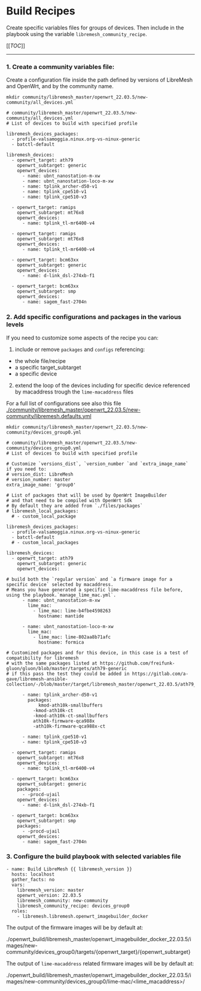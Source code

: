 
# Build Recipes

Create specific variables files for groups of devices.
Then include in the playbook using the variable `libremesh_community_recipe`.

[[_TOC_]]

------------

### 1. Create a community variables file:
Create a configuration file inside the path defined by versions of LibreMesh and OpenWrt, and by the community name.

```
mkdir community/libremesh_master/openwrt_22.03.5/new-community/all_devices.yml
```

```
# community/libremesh_master/openwrt_22.03.5/new-community/all_devices.yml
# List of devices to build with specified profile

libremesh_devices_packages:
  - profile-valsamoggia.ninux.org-vs-ninux-generic
  - batctl-default

libremesh_devices:
  - openwrt_target: ath79
    openwrt_subtarget: generic
    openwrt_devices:
      - name: ubnt_nanostation-m-xw
      - name: ubnt_nanostation-loco-m-xw
      - name: tplink_archer-d50-v1
      - name: tplink_cpe510-v1
      - name: tplink_cpe510-v3

  - openwrt_target: ramips
    openwrt_subtarget: mt76x8
    openwrt_devices:
      - name: tplink_tl-mr6400-v4

  - openwrt_target: ramips
    openwrt_subtarget: mt76x8
    openwrt_devices:
      - name: tplink_tl-mr6400-v4

  - openwrt_target: bcm63xx
    openwrt_subtarget: generic
    openwrt_devices:
      - name: d-link_dsl-274xb-f1

  - openwrt_target: bcm63xx
    openwrt_subtarget: smp
    openwrt_devices:
      - name: sagem_fast-2704n

```

### 2. Add specific configurations and packages in the various levels
If you need to customize some aspects of the recipe you can:
1. include or remove `packages` and `configs` referencing:
  - the whole file/recipe
  - a specific target_subtarget
  - a specific device
2. extend the loop of the devices including for specific device referenced by macaddress trough the `lime-macaddress` files

For a full list of configurations see also this file [./community/libremesh_master/openwrt_22.03.5/new-community/libremesh.defaults.yml](./community/libremesh_master/openwrt_22.03.5/new-community/libremesh.defaults.yml)

```
mkdir community/libremesh_master/openwrt_22.03.5/new-community/devices_group0.yml
```

```
# community/libremesh_master/openwrt_22.03.5/new-community/devices_group0.yml
# List of devices to build with specified profile

# Customize `versions_dist`, `version_number `and `extra_image_name` if you need to:
# version_dist: LibreMesh
# version_number: master
extra_image_name: 'group0'

# List of packages that will be used by OpenWrt ImageBuilder
# and that need to be compiled with OpenWrt Sdk 
# By default they are added from `./files/packages`
# libremesh_local_packages:
  # - custom_local_package

libremesh_devices_packages:
  - profile-valsamoggia.ninux.org-vs-ninux-generic
  - batctl-default
  # - custom_local_packages

libremesh_devices:
  - openwrt_target: ath79
    openwrt_subtarget: generic
    openwrt_devices:

# build both the `regular version` and `a firmware image for a specific device` selected by macaddress. 
# Means you have generated a specific lime-macaddress file before, using the playbook.`manage_lime_mac.yml`. 
      - name: ubnt_nanostation-m-xw
        lime_mac:
          - lime_mac: lime-b4fbe4598263
            hostname: mantide

      - name: ubnt_nanostation-loco-m-xw
        lime_mac:
          - lime_mac: lime-802aa8b71afc
            hostname: formica

# Customized packages and for this device, in this case is a test of compatibility for libremesh
# with the same packages listed at https://github.com/freifunk-gluon/gluon/blob/master/targets/ath79-generic
# if this pass the test they could be added in https://gitlab.com/a-gave/libremesh-ansible-collection/-/blob/master/target/libremesh_master/openwrt_22.03.5/ath79_generic.yml

      - name: tplink_archer-d50-v1
        packages:
        	kmod-ath10k-smallbuffers
          -kmod-ath10k-ct
          -kmod-ath10k-ct-smallbuffers
          ath10k-firmware-qca988x
          -ath10k-firmware-qca988x-ct

      - name: tplink_cpe510-v1
      - name: tplink_cpe510-v3

  - openwrt_target: ramips
    openwrt_subtarget: mt76x8
    openwrt_devices:
      - name: tplink_tl-mr6400-v4

  - openwrt_target: bcm63xx
    openwrt_subtarget: generic
    packages:
      - -procd-ujail
    openwrt_devices:
      - name: d-link_dsl-274xb-f1

  - openwrt_target: bcm63xx
    openwrt_subtarget: smp
    packages:
      - -procd-ujail
    openwrt_devices:
      - name: sagem_fast-2704n

```

### 3. Configure the build playbook with selected variables file

```
- name: Build LibreMesh {{ libremesh_version }}
  hosts: localhost
  gather_facts: no
  vars:
    libremesh_version: master
    openwrt_version: 22.03.5
    libremesh_community: new-community
    libremesh_community_recipe: devices_group0 
  roles: 
    - libremesh.libremesh.openwrt_imagebuilder_docker     
```

The output of the firmware images will be by default at:

./openwrt_build/libremesh_master/openwrt_imagebuilder_docker_22.03.5/images/new-community/devices_group0/targets/{openwrt_target}/{openwrt_subtarget}


The output of `lime-macaddress` related firmware images will be by default at:

./openwrt_build/libremesh_master/openwrt_imagebuilder_docker_22.03.5/images/new-community/devices_group0/lime-mac/<lime_macaddress>/